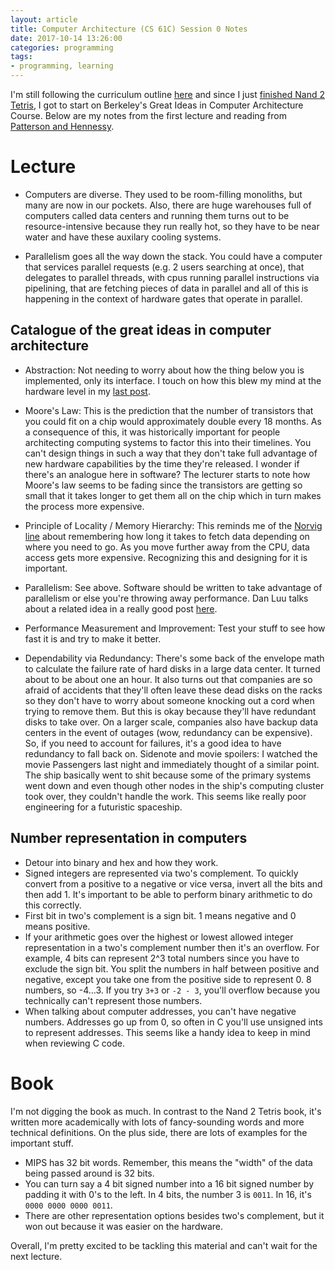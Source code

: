 ```yaml
---
layout: article
title: Computer Architecture (CS 61C) Session 0 Notes
date: 2017-10-14 13:26:00
categories: programming
tags:
- programming, learning
---
```


I'm still following the curriculum outline [here](https://teachyourselfcs.com/#architecture) and since I just [finished Nand 2 Tetris](/programming/2017/10/14/nand-2-tetris-part-1-retrospective.html), I got to start on Berkeley's Great Ideas in Computer Architecture Course. Below are my notes from the first lecture and reading from [Patterson and Hennessy](https://www.amazon.com/Computer-Organization-Design-MIPS-Fifth/dp/0124077269).

# Lecture

- Computers are diverse. They used to be room-filling monoliths, but many are now in our pockets. Also, there are huge warehouses full of computers called data centers and running them turns out to be resource-intensive because they run really hot, so they have to be near water and have these auxilary cooling systems.

- Parallelism goes all the way down the stack. You could have a computer that services parallel requests (e.g. 2 users searching at once), that delegates to parallel threads, with cpus running parallel instructions via pipelining, that are fetching pieces of data in parallel and all of this is happening in the context of hardware gates that operate in parallel.

## Catalogue of the great ideas in computer architecture
- Abstraction: Not needing to worry about how the thing below you is implemented, only its interface. I touch on how this blew my mind at the hardware level in my [last post](/programming/2017/10/14/nand-2-tetris-part-1-retrospective.html#chapter-1).

- Moore's Law: This is the prediction that the number of transistors that you could fit on a chip would approximately double every 18 months. As a consequence of this, it was historically important for people architecting computing systems to factor this into their timelines. You can't design things in such a way that they don't take full advantage of new hardware capabilities by the time they're released. I wonder if there's an analogue here in software? The lecturer starts to note how Moore's law seems to be fading since the transistors are getting so small that it takes longer to get them all on the chip which in turn makes the process more expensive.

- Principle of Locality / Memory Hierarchy: This reminds me of the [Norvig line](http://norvig.com/21-days.html#answers) about remembering how long it takes to fetch data depending on where you need to go. As you move further away from the CPU, data access gets more expensive. Recognizing this and designing for it is important.

- Parallelism: See above. Software should be written to take advantage of parallelism or else you're throwing away performance. Dan Luu talks about a related idea in a really good post [here](http://danluu.com/programming-books/#computer-architecture).

- Performance Measurement and Improvement: Test your stuff to see how fast it is and try to make it better.

- Dependability via Redundancy: There's some back of the envelope math to calculate the failure rate of hard disks in a large data center. It turned about to be about one an hour. It also turns out that companies are so afraid of accidents that they'll often leave these dead disks on the racks so they don't have to worry about someone knocking out a cord when trying to remove them. But this is okay because they'll have redundant disks to take over. On a larger scale, companies also have backup data centers in the event of outages (wow, redundancy can be expensive). So, if you need to account for failures, it's a good idea to have redundancy to fall back on. Sidenote and movie spoilers: I watched the movie Passengers last night and immediately thought of a similar point. The ship basically went to shit because some of the primary systems went down and even though other nodes in the ship's computing cluster took over, they couldn't handle the work. This seems like really poor engineering for a futuristic spaceship.

## Number representation in computers

- Detour into binary and hex and how they work.
- Signed integers are represented via two's complement. To quickly convert from a positive to a negative or vice versa, invert all the bits and then add 1. It's important to be able to perform binary arithmetic to do this correctly.
- First bit in two's complement is a sign bit. 1 means negative and 0 means positive.
- If your arithmetic goes over the highest or lowest allowed integer representation in a two's complement number then it's an overflow. For example, 4 bits can represent 2^3 total numbers since you have to exclude the sign bit. You split the numbers in half between positive and negative, except you take one from the positive side to represent 0. 8 numbers, so -4...3. If you try `3+3` or `-2 - 3`, you'll overflow because you technically can't represent those numbers.
- When talking about computer addresses, you can't have negative numbers. Addresses go up from 0, so often in C you'll use unsigned ints to represent addresses. This seems like a handy idea to keep in mind when reviewing C code.

# Book

I'm not digging the book as much. In contrast to the Nand 2 Tetris book, it's written more academically with lots of fancy-sounding words and more technical definitions. On the plus side, there are lots of examples for the important stuff.

- MIPS has 32 bit words. Remember, this means the "width" of the data being passed around is 32 bits.
- You can turn say a 4 bit signed number into a 16 bit signed number by padding it with 0's to the left. In 4 bits, the number 3 is `0011`. In 16, it's `0000 0000 0000 0011`.
- There are other representation options besides two's complement, but it won out because it was easier on the hardware.

Overall, I'm pretty excited to be tackling this material and can't wait for the next lecture.
